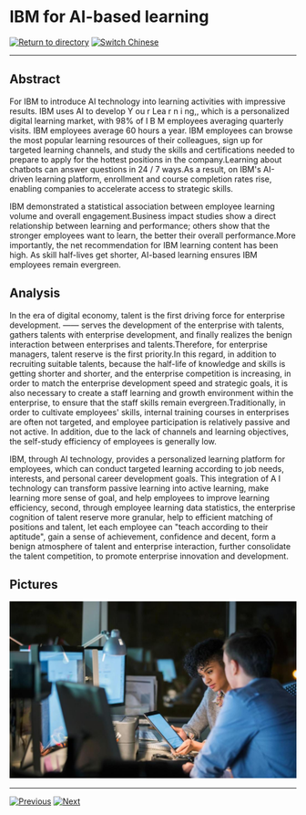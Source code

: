 # IBM for AI-based learning

[![Return to directory](http://img.shields.io/badge/Click-Back-875A7B.svg?style=flat&colorA=8F8F8F)](/)
[![Switch Chinese](http://img.shields.io/badge/Switch-Chinese-875A7B.svg?style=flat&colorA=8F8F8F)](https://doc.shanghaiopen.org.cn/case/8/1.html)

----------

## Abstract

For IBM to introduce AI technology into learning activities with impressive results. IBM uses AI to develop Y ou r Lea r n i ng,, which is a personalized digital learning market, with 98% of I B M employees averaging quarterly visits. IBM employees average 60 hours a year. IBM employees can browse the most popular learning resources of their colleagues, sign up for targeted learning channels, and study the skills and certifications needed to prepare to apply for the hottest positions in the company.Learning about chatbots can answer questions in 24 / 7 ways.As a result, on IBM's AI-driven learning platform, enrollment and course completion rates rise, enabling companies to accelerate access to strategic skills.



IBM demonstrated a statistical association between employee learning volume and overall engagement.Business impact studies show a direct relationship between learning and performance; others show that the stronger employees want to learn, the better their overall performance.More importantly, the net recommendation for IBM learning content has been high. As skill half-lives get shorter, AI-based learning ensures IBM employees remain evergreen.



## Analysis

In the era of digital economy, talent is the first driving force for enterprise development. —— serves the development of the enterprise with talents, gathers talents with enterprise development, and finally realizes the benign interaction between enterprises and talents.Therefore, for enterprise managers, talent reserve is the first priority.In this regard, in addition to recruiting suitable talents, because the half-life of knowledge and skills is getting shorter and shorter, and the enterprise competition is increasing, in order to match the enterprise development speed and strategic goals, it is also necessary to create a staff learning and growth environment within the enterprise, to ensure that the staff skills remain evergreen.Traditionally, in order to cultivate employees' skills, internal training courses in enterprises are often not targeted, and employee participation is relatively passive and not active. In addition, due to the lack of channels and learning objectives, the self-study efficiency of employees is generally low.

IBM, through AI technology, provides a personalized learning platform for employees, which can conduct targeted learning according to job needs, interests, and personal career development goals. This integration of A I technology can transform passive learning into active learning, make learning more sense of goal, and help employees to improve learning efficiency, second, through employee learning data statistics, the enterprise cognition of talent reserve more granular, help to efficient matching of positions and talent, let each employee can "teach according to their aptitude", gain a sense of achievement, confidence and decent, form a benign atmosphere of talent and enterprise interaction, further consolidate the talent competition, to promote enterprise innovation and development.


## Pictures

![图片](8.1.1.jpg)



----------
 [![Previous](http://img.shields.io/badge/View-Previous-875A7B.svg?style=flat&colorA=8F8F8F)](https://doc.shanghaiopen.org.cn/case/7/en_1.html)
 [![Next](http://img.shields.io/badge/View-Next-875A7B.svg?style=flat&colorA=8F8F8F)](https://doc.shanghaiopen.org.cn/case/8/en_2.html)

